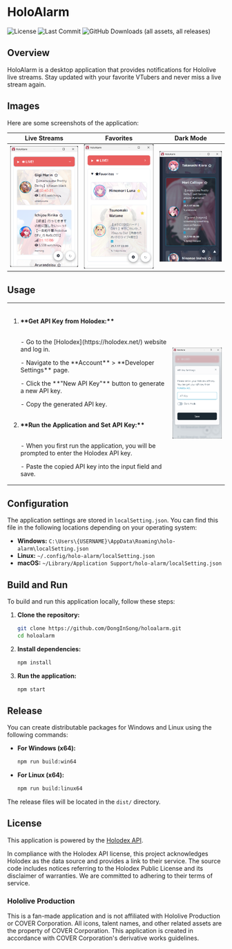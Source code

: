 ﻿# HoloAlarm
![License](https://img.shields.io/github/license/senli1073/senli1073.github.io)
![Last Commit](https://img.shields.io/github/last-commit/DongInSong/mini-redis)
![GitHub Downloads (all assets, all releases)](https://img.shields.io/github/downloads/DongInSong/holo-alarm/total)
## Overview

HoloAlarm is a desktop application that provides notifications for Hololive live streams. Stay updated with your favorite VTubers and never miss a live stream again.

## Images

Here are some screenshots of the application:

**Live Streams** | **Favorites** | **Dark Mode**   
---|---|---
![Live Streams](img/sample_live.png) | ![Favorites](img/sample_fav.png) | ![Dark Mode](img/sample_darkmode.png)

## Usage

<table>
  <tr>
    <td>

<ol>
  <br>
  <li><strong>**Get API Key from Holodex:** </strong></li>
    <br>
    <p> - Go to the [Holodex](https://holodex.net/) website and log in.</p>
    <p> - Navigate to the **Account** > **Developer Settings** page.</p>
    <p> - Click the **"New API Key"** button to generate a new API key.</p>
    <p> - Copy the generated API key.</p>
    <br>
  <li><strong>**Run the Application and Set API Key:**</strong></li>
    <br>
    <p> - When you first run the application, you will be prompted to enter the Holodex API key.</p>
    <p> - Paste the copied API key into the input field and save.</p>
</ol>

</td>
    <td>
      <img src="img/sample_api.png" alt="api" width="250">
    </td>
  </tr>
</table>

## Configuration

The application settings are stored in `localSetting.json`. You can find this file in the following locations depending on your operating system:

-   **Windows:** `C:\Users\{USERNAME}\AppData\Roaming\holo-alarm\localSetting.json`
-   **Linux:** `~/.config/holo-alarm/localSetting.json`
-   **macOS:** `~/Library/Application Support/holo-alarm/localSetting.json`


## Build and Run

To build and run this application locally, follow these steps:

1.  **Clone the repository:**
    ```bash
    git clone https://github.com/DongInSong/holoalarm.git
    cd holoalarm
    ```

2.  **Install dependencies:**
    ```bash
    npm install
    ```

3.  **Run the application:**
    ```bash
    npm start
    ```

## Release

You can create distributable packages for Windows and Linux using the following commands:

-   **For Windows (x64):**
    ```bash
    npm run build:win64
    ```

-   **For Linux (x64):**
    ```bash
    npm run build:linux64
    ```

The release files will be located in the `dist/` directory.

## License

This application is powered by the [Holodex API](https://holodex.net/).

In compliance with the Holodex API license, this project acknowledges Holodex as the data source and provides a link to their service. The source code includes notices referring to the Holodex Public License and its disclaimer of warranties. We are committed to adhering to their terms of service.

### Hololive Production

This is a fan-made application and is not affiliated with Hololive Production or COVER Corporation. All icons, talent names, and other related assets are the property of COVER Corporation. This application is created in accordance with COVER Corporation's derivative works guidelines.
